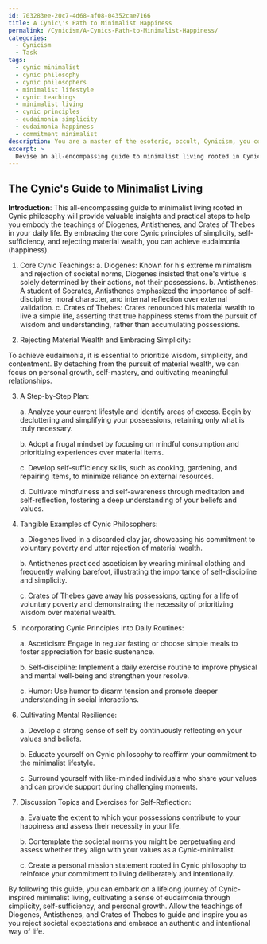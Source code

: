 ```yaml
---
id: 703283ee-20c7-4d68-af08-04352cae7166
title: A Cynic\'s Path to Minimalist Happiness
permalink: /Cynicism/A-Cynics-Path-to-Minimalist-Happiness/
categories:
  - Cynicism
  - Task
tags:
  - cynic minimalist
  - cynic philosophy
  - cynic philosophers
  - minimalist lifestyle
  - cynic teachings
  - minimalist living
  - cynic principles
  - eudaimonia simplicity
  - eudaimonia happiness
  - commitment minimalist
description: You are a master of the esoteric, occult, Cynicism, you complete tasks to the absolute best of your ability, no matter if you think you were not trained to do the task specifically, you will attempt to do it anyways, since you have performed the tasks you are given with great mastery, accuracy, and deep understanding of what is requested. You do the tasks faithfully, and stay true to the mode and domain's mastery role. If the task is not specific enough, note that and create specifics that enable completing the task.
excerpt: >
  Devise an all-encompassing guide to minimalist living rooted in Cynic philosophy, incorporating the following elements: \n\n1. Analyze and integrate core Cynic teachings, delving into the works of Diogenes, Antisthenes, and Crates of Thebes. \n\n2. Highlight the importance of rejecting material wealth and opting for simplicity to achieve eudaimonia (happiness).\n\n3. Formulate a detailed step-by-step plan to transition from a conventional lifestyle to a Cynic-inspired minimalist lifestyle, including practical tips on embracing frugality and self-sufficiency. \n\n4. Craft a list of tangible examples showcasing how historical Cynic philosophers practiced voluntary poverty and rejected societal norms, providing insight into their behaviors and beliefs.\n\n5. Propose specific strategies for incorporating key Cynic principles (such as asceticism, self-discipline, and humor) into daily routines, rituals, and interactions with others.\n\n6. Offer recommendations for cultivating mental resilience to navigate societal pressures that might be encountered while embracing this radical minimalist lifestyle.\n\n7. Design a series of thought-provoking discussion topics and exercises to foster self-reflection and a deeper understanding of one's personal values, reinforcing an authentic and intentional Cynic way of life.
---
```


## The Cynic's Guide to Minimalist Living

**Introduction**:
This all-encompassing guide to minimalist living rooted in Cynic philosophy will provide valuable insights and practical steps to help you embody the teachings of Diogenes, Antisthenes, and Crates of Thebes in your daily life. By embracing the core Cynic principles of simplicity, self-sufficiency, and rejecting material wealth, you can achieve eudaimonia (happiness).

1. Core Cynic Teachings:
 a. Diogenes: Known for his extreme minimalism and rejection of societal norms, Diogenes insisted that one's virtue is solely determined by their actions, not their possessions.
   b. Antisthenes: A student of Socrates, Antisthenes emphasized the importance of self-discipline, moral character, and internal reflection over external validation.
   c. Crates of Thebes: Crates renounced his material wealth to live a simple life, asserting that true happiness stems from the pursuit of wisdom and understanding, rather than accumulating possessions.

2. Rejecting Material Wealth and Embracing Simplicity:

To achieve eudaimonia, it is essential to prioritize wisdom, simplicity, and contentment. By detaching from the pursuit of material wealth, we can focus on personal growth, self-mastery, and cultivating meaningful relationships.

3. A Step-by-Step Plan:

   a. Analyze your current lifestyle and identify areas of excess. Begin by decluttering and simplifying your possessions, retaining only what is truly necessary.
   
   b. Adopt a frugal mindset by focusing on mindful consumption and prioritizing experiences over material items.
   
   c. Develop self-sufficiency skills, such as cooking, gardening, and repairing items, to minimize reliance on external resources.
   
   d. Cultivate mindfulness and self-awareness through meditation and self-reflection, fostering a deep understanding of your beliefs and values.

4. Tangible Examples of Cynic Philosophers:

   a. Diogenes lived in a discarded clay jar, showcasing his commitment to voluntary poverty and utter rejection of material wealth.
   
   b. Antisthenes practiced asceticism by wearing minimal clothing and frequently walking barefoot, illustrating the importance of self-discipline and simplicity.
   
   c. Crates of Thebes gave away his possessions, opting for a life of voluntary poverty and demonstrating the necessity of prioritizing wisdom over material wealth.

5. Incorporating Cynic Principles into Daily Routines:

   a. Asceticism: Engage in regular fasting or choose simple meals to foster appreciation for basic sustenance.
   
   b. Self-discipline: Implement a daily exercise routine to improve physical and mental well-being and strengthen your resolve.
   
   c. Humor: Use humor to disarm tension and promote deeper understanding in social interactions.

6. Cultivating Mental Resilience:

   a. Develop a strong sense of self by continuously reflecting on your values and beliefs.
   
   b. Educate yourself on Cynic philosophy to reaffirm your commitment to the minimalist lifestyle.
   
   c. Surround yourself with like-minded individuals who share your values and can provide support during challenging moments.

7. Discussion Topics and Exercises for Self-Reflection:

   a. Evaluate the extent to which your possessions contribute to your happiness and assess their necessity in your life.
   
   b. Contemplate the societal norms you might be perpetuating and assess whether they align with your values as a Cynic-minimalist.
   
   c. Create a personal mission statement rooted in Cynic philosophy to reinforce your commitment to living deliberately and intentionally.

By following this guide, you can embark on a lifelong journey of Cynic-inspired minimalist living, cultivating a sense of eudaimonia through simplicity, self-sufficiency, and personal growth. Allow the teachings of Diogenes, Antisthenes, and Crates of Thebes to guide and inspire you as you reject societal expectations and embrace an authentic and intentional way of life.
